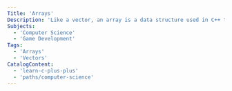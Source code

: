 ```yaml
---
Title: 'Arrays'
Description: 'Like a vector, an array is a data structure used in C++ to store a sequential collection of elements. Unlike vectors, its size cannot be changed. Being able to store multiple pieces of related information in the same structure is very useful when writing C++ programs. When creating an array, you have to keep two pieces of information in mind: - The type of data you want to store inside it. - How many items you want it to be able to hold (its size). We can create an array a lot like we create normal variables, by specifying the data type, giving it a descriptive name, and also specifying its size: cpp'
Subjects:
  - 'Computer Science'
  - 'Game Development'
Tags:
  - 'Arrays'
  - 'Vectors'
CatalogContent:
  - 'learn-c-plus-plus'
  - 'paths/computer-science'
---
```

